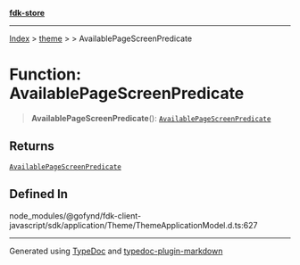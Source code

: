 [**fdk-store**](../../../README.md)
***

[Index](../../../API.md) > [theme](../../README.md) > [<internal>](../README.md) > AvailablePageScreenPredicate

# Function: AvailablePageScreenPredicate

> **AvailablePageScreenPredicate**(): [`AvailablePageScreenPredicate`](../type-aliases/type-alias.AvailablePageScreenPredicate.md)

## Returns

[`AvailablePageScreenPredicate`](../type-aliases/type-alias.AvailablePageScreenPredicate.md)

## Defined In

node\_modules/@gofynd/fdk-client-javascript/sdk/application/Theme/ThemeApplicationModel.d.ts:627

***
Generated using [TypeDoc](https://typedoc.org/) and [typedoc-plugin-markdown](https://www.npmjs.com/package/typedoc-plugin-markdown)
